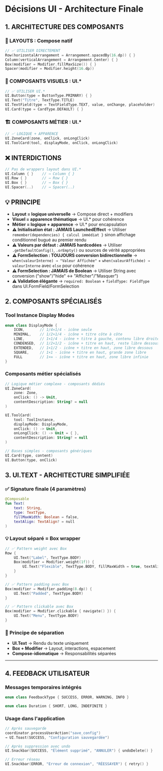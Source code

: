 # Décisions UI - Architecture Finale

## 1. ARCHITECTURE DES COMPOSANTS

### 📐 LAYOUTS : Compose natif
```kotlin
// ✅ UTILISER DIRECTEMENT
Row(horizontalArrangement = Arrangement.spacedBy(16.dp)) { }
Column(verticalArrangement = Arrangement.Center) { }
Box(modifier = Modifier.fillMaxSize()) { }
Spacer(modifier = Modifier.height(16.dp))
```

### 🎨 COMPOSANTS VISUELS : UI.*
```kotlin
// ✅ UTILISER UI.*
UI.Button(type = ButtonType.PRIMARY) { }
UI.Text("Titre", TextType.TITLE)
UI.TextField(type = TextFieldType.TEXT, value, onChange, placeholder)
UI.Card(type = CardType.DEFAULT) { }
```

### 🏗️ COMPOSANTS MÉTIER : UI.*
```kotlin
// ✅ LOGIQUE + APPARENCE
UI.ZoneCard(zone, onClick, onLongClick)
UI.ToolCard(tool, displayMode, onClick, onLongClick)
```

## ❌ INTERDICTIONS
```kotlin
// Pas de wrappers layout dans UI.*
UI.Column { }    // → Column { }
UI.Row { }       // → Row { }
UI.Box { }       // → Box { }
UI.Spacer(..)    // → Spacer(..)
```

## 💡 PRINCIPE
- **Layout = logique universelle** → Compose direct + modifiers
- **Visuel = apparence thématique** → UI.* pour cohérence
- **Métier = logique + apparence** → UI.* pour encapsulation
- **⚠️ Initialisation état : JAMAIS LaunchedEffect** → Utiliser `remember(dependencies) { calcul immédiat }` sinon affichage conditionnel bugué au premier rendu
- **⚠️ Valeurs par défaut : JAMAIS hardcodées** → Utiliser `.getDefaultConfig()`, `.orEmpty()` ou sources de vérité appropriées
- **⚠️ FormSelection : TOUJOURS conversion bidirectionnelle** → `when(valeurInterne) → "Valeur Affichée"` + `when(valeurAffichée) → valeurInterne` avec `else` pour cohérence
- **⚠️ FormSelection : JAMAIS de Boolean** → Utiliser String avec conversion ("show"/"hide" ↔ "Afficher"/"Masquer")
- **⚠️ Validation élégante** → `required: Boolean` + `fieldType: FieldType` dans UI.FormField/FormSelection

## 2. COMPOSANTS SPÉCIALISÉS

### Tool Instance Display Modes
```kotlin
enum class DisplayMode {
    ICON,       // 1/4×1/4 - icône seule
    MINIMAL,    // 1/2×1/4 - icône + titre côte à côte
    LINE,       // 1×1/4 - icône + titre à gauche, contenu libre droite
    CONDENSED,  // 1/2×1/2 - icône + titre en haut, reste libre dessous
    EXTENDED,   // 1×1/2 - icône + titre en haut, zone libre dessous
    SQUARE,     // 1×1 - icône + titre en haut, grande zone libre
    FULL        // 1×∞ - icône + titre en haut, zone libre infinie
}
```

### Composants métier spécialisés
```kotlin
// Logique métier complexe - composants dédiés
UI.ZoneCard(
    zone: Zone,
    onClick: () -> Unit,
    contentDescription: String? = null
)

UI.ToolCard(
    tool: ToolInstance,
    displayMode: DisplayMode,
    onClick: () -> Unit,
    onLongClick: () -> Unit = { },
    contentDescription: String? = null
)

// Bases simples - composants génériques
UI.Card(type, content)
UI.Button(type, onClick)
```

## 3. UI.TEXT - ARCHITECTURE SIMPLIFIÉE

### ✅ **Signature finale (4 paramètres)**
```kotlin
@Composable
fun Text(
    text: String,
    type: TextType,
    fillMaxWidth: Boolean = false,
    textAlign: TextAlign? = null
)
```

### 💡 **Layout séparé = Box wrapper**
```kotlin
// ✅ Pattern weight avec Box
Row {
    UI.Text("Label", TextType.BODY)
    Box(modifier = Modifier.weight(1f)) {
        UI.Text("Flexible", TextType.BODY, fillMaxWidth = true, textAlign = TextAlign.Center)
    }
}

// ✅ Pattern padding avec Box  
Box(modifier = Modifier.padding(8.dp)) {
    UI.Text("Padded", TextType.BODY)
}

// ✅ Pattern clickable avec Box
Box(modifier = Modifier.clickable { navigate() }) {
    UI.Text("Menu", TextType.BODY)
}
```

### 🎯 **Principe de séparation**
- **UI.Text** → Rendu du texte uniquement
- **Box + Modifier** → Layout, interactions, espacement
- **Compose-idiomatique** → Responsabilités séparées

---

## 4. FEEDBACK UTILISATEUR

### Messages temporaires intégrés
```kotlin
enum class FeedbackType { SUCCESS, ERROR, WARNING, INFO }

enum class Duration { SHORT, LONG, INDEFINITE }
```

### Usage dans l'application
```kotlin
// Après sauvegarde
coordinator.processUserAction("save_config") 
→ UI.Toast(SUCCESS, "Configuration sauvegardée")

// Après suppression avec undo
UI.Snackbar(SUCCESS, "Élément supprimé", "ANNULER") { undoDelete() }

// Erreur réseau
UI.Snackbar(ERROR, "Erreur de connexion", "RÉESSAYER") { retry() }
```
